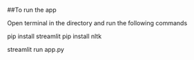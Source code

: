 ##To run the app

Open terminal in the directory and run the following commands
<!-- first time only -->
pip install streamlit
pip install nltk
<!-- --------------- -->
streamlit run app.py